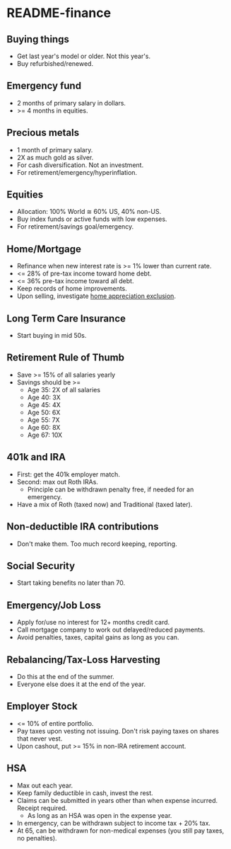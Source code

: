 # README-finance

## Buying things
* Get last year's model or older. Not this year's.
* Buy refurbished/renewed.

## Emergency fund

* 2 months of primary salary in dollars.
* &gt;= 4 months in equities.

## Precious metals

* 1 month of primary salary.
* 2X as much gold as silver.
* For cash diversification. Not an investment.
* For retirement/emergency/hyperinflation.

## Equities

* Allocation: 100% World &cong; 60% US, 40% non-US.
* Buy index funds or active funds with low expenses.
* For retirement/savings goal/emergency.

## Home/Mortgage

* Refinance when new interest rate is &gt;= 1% lower than current rate.
* &lt;= 28% of pre-tax income toward home debt.
* &lt;= 36% pre-tax income toward all debt.
* Keep records of home improvements.
* Upon selling, investigate [home appreciation exclusion](https://wallethacks.com/selling-home-capital-gains-exclusion/).

## Long Term Care Insurance

* Start buying in mid 50s.

## Retirement Rule of Thumb
* Save &gt;= 15% of all salaries yearly
* Savings should be &gt;=
  * Age 35: 2X of all salaries
  * Age 40: 3X
  * Age 45: 4X
  * Age 50: 6X
  * Age 55: 7X
  * Age 60: 8X
  * Age 67: 10X

## 401k and IRA

* First: get the 401k employer match.
* Second: max out Roth IRAs.
  * Principle can be withdrawn penalty free, if needed for an emergency.
* Have a mix of Roth (taxed now) and Traditional (taxed later).

## Non-deductible IRA contributions

* Don't make them. Too much record keeping, reporting.

## Social Security

* Start taking benefits no later than 70.

## Emergency/Job Loss

* Apply for/use no interest for 12+ months credit card.
* Call mortgage company to work out delayed/reduced payments.
* Avoid penalties, taxes, capital gains as long as you can.

## Rebalancing/Tax-Loss Harvesting

* Do this at the end of the summer.
* Everyone else does it at the end of the year.

## Employer Stock

* &lt;= 10% of entire portfolio.
* Pay taxes upon vesting not issuing. Don't risk paying taxes on shares that never vest.
* Upon cashout, put &gt;= 15% in non-IRA retirement account.

## HSA

* Max out each year.
* Keep family deductible in cash, invest the rest.
* Claims can be submitted in years other than when expense incurred. Receipt required.
  * As long as an HSA was open in the expense year.
* In emergency, can be withdrawn subject to income tax + 20% tax.
* At 65, can be withdrawn for non-medical expenses (you still pay taxes, no penalties).
